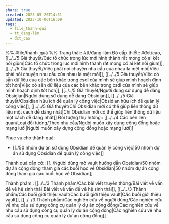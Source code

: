 ```yaml
---
share: true
created: 2023-05-26T14:51
updated: 2023-10-06T16:09
tags:
  - file_thành-quả
  - tt_đang-làm
  - đct_cao
---
```


%%
#file/thành-quả
%%
Trạng thái:: #tt/đang-làm
Độ cấp thiết:: #đct/cao, [[../../5 Giả thuyết/Các tổ chức trong lúc mới hình thành rất mong có ai kết nối giùm|Các tổ chức trong lúc mới hình thành rất mong có ai kết nối giùm]], [[../../5 Giả thuyết/Việc phải nói chuyện nhu cầu của nhau là mệt mỏi|Việc phải nói chuyện nhu cầu của nhau là mệt mỏi]], [[../../5 Giả thuyết/Việc có sẵn dữ liệu của các bên khác trong csdl của mình sẽ giúp mình hoạch định tốt hơn|Việc có sẵn dữ liệu của các bên khác trong csdl của mình sẽ giúp mình hoạch định tốt hơn]], [[../../5 Giả thuyết/Người dùng sử dụng dễ dàng Obsidian|Người dùng sử dụng dễ dàng Obsidian]], [[../../5 Giả thuyết/Obsidian hữu ích để quản lý công việc|Obsidian hữu ích để quản lý công việc]], [[../../5 Giả thuyết/Chỉ Obsidian mới có thể giúp liên thông dữ liệu một cách dễ dàng nhất|Chỉ Obsidian mới có thể giúp liên thông dữ liệu một cách dễ dàng nhất]]
Đối tượng thụ hưởng:: [[../../4 Các bên liên quan/Loại đối tượng/Theo nhu cầu/Người muốn xây dựng cộng đồng hoặc mạng lưới|Người muốn xây dựng cộng đồng hoặc mạng lưới]]

Phục vụ cho thành quả:
- [[./50 nhóm dự án sử dụng Obsidian để quản lý công việc|50 nhóm dự án sử dụng Obsidian để quản lý công việc]]

Thành quả cần có:: [[../Người dùng mở vault hướng dẫn Obsidian/50 nhóm dự án cộng đồng tham gia các buổi học về Obsidian|50 nhóm dự án cộng đồng tham gia các buổi học về Obsidian]]


Thành phẩm:: [[../../3 Thành phẩm/Các bài viết truyền thông/Bài viết về vấn đề về hệ sinh thái|Bài viết về vấn đề về hệ sinh thái]], [[../../3 Thành phẩm/Các buổi giới thiệu vault/Các buổi giới thiệu vault|Các buổi giới thiệu vault]], [[../../3 Thành phẩm/Các nghiên cứu về người dùng/Các nghiên cứu về nhu cầu sử dụng công cụ quản lý dự án cộng đồng/Các nghiên cứu về nhu cầu sử dụng công cụ quản lý dự án cộng đồng|Các nghiên cứu về nhu cầu sử dụng công cụ quản lý dự án cộng đồng]]
